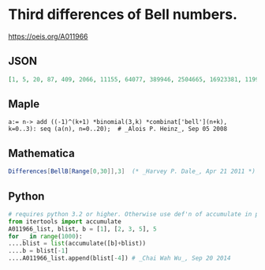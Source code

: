 # Third differences of Bell numbers\.
https://oeis.org/A011966
## JSON
```JSON
[1, 5, 20, 87, 409, 2066, 11155, 64077, 389946, 2504665, 16923381, 119928232, 888980293, 6876320041, 55382419676, 463539664643, 4024626253845, 36189297168874, 336513491259647, 3231446022478129, 32004743929977258, 326548129128737469, 3428663026172389201]
```
## Maple
```Maple
a:= n-> add ((-1)^(k+1) *binomial(3,k) *combinat['bell'](n+k), k=0..3): seq (a(n), n=0..20);  # _Alois P. Heinz_, Sep 05 2008
```
## Mathematica
```Mathematica
Differences[BellB[Range[0,30]],3]  (* _Harvey P. Dale_, Apr 21 2011 *)
```
## Python
```Python
# requires python 3.2 or higher. Otherwise use def'n of accumulate in python docs.
from itertools import accumulate
A011966_list, blist, b = [1], [2, 3, 5], 5
for _ in range(1000):
....blist = list(accumulate([b]+blist))
....b = blist[-1]
....A011966_list.append(blist[-4]) # _Chai Wah Wu_, Sep 20 2014
```
